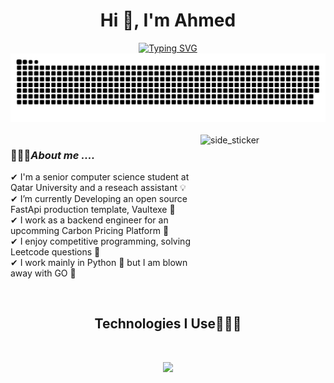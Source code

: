 <!--Hi-->
<div align="center">
  <h1 style="display: inline-block">Hi 👋, I'm Ahmed</h1>
</div>

<!--Role-->
<div align=center>
  <a href="https://git.io/typing-svg"><img src="https://readme-typing-svg.herokuapp.com?font=Source+Code+Pro&size=28&duration=3000&pause=1000&center=true&color=00BC41FF&vCenter=true&random=false&width=500&lines=Backend+Engineer;Computer+Science+Student+@QU;" alt="Typing SVG" /></a>
</div>

<!--Snake-->
<div align="center">
  <img  src="https://github.com/1999AZZAR/1999AZZAR/blob/main/resources/img/grid-snake.svg"
       alt="snake" /></a>
</div>

<br>

<!--Graph-->
<img align="right" width=200px height=200px alt="side_sticker" src="https://media.giphy.com/media/TEnXkcsHrP4YedChhA/giphy.gif" />

<!--About-->
### 🙋🏽‍♂️***About me ....***

✔ I'm a senior computer science student at Qatar University and a reseach assistant 💡<br>
✔ I’m currently Developing an open source FastApi production template, Vaultexe 🔑<br>
✔ I work as a backend engineer for an upcomming Carbon Pricing Platform 🌱<br>
✔ I enjoy competitive programming, solving Leetcode questions 🚀<br>
✔ I work mainly in Python 🐍 but I am blown away with GO 🦫<br>

<br>

<!--Technologies-->
<div align="center">
    <h2 style="display: inline-block">Technologies I Use👨🏻‍💻</h2>
</div>

<br>

<!--tech stack icons-->
<p align="center">
  <a href="https://skillicons.dev">
    <img src="https://skillicons.dev/icons?i=fastapi,docker,postgres,redis,py,git,linux,bash,pytorch,flask,git,githubactions,go,java,ts,express,mongodb,supabase,firebase,html,css,md&perline=14" />
  </a>
</p>

  <!--<a href="https://skillicons.dev">
    <img src="https://skillicons.dev/icons?i=fastapi,git,aws,bootstrap,c,cpp,css,discord,docker,dynamodb,express,figma,firebase,github,html,idea,java,js,kotlin,linux,md,materialui,mongodb,mysql,nextjs,nodejs,postman,py,react,redux,tailwind,ts,vscode&perline=14" />
  </a>
